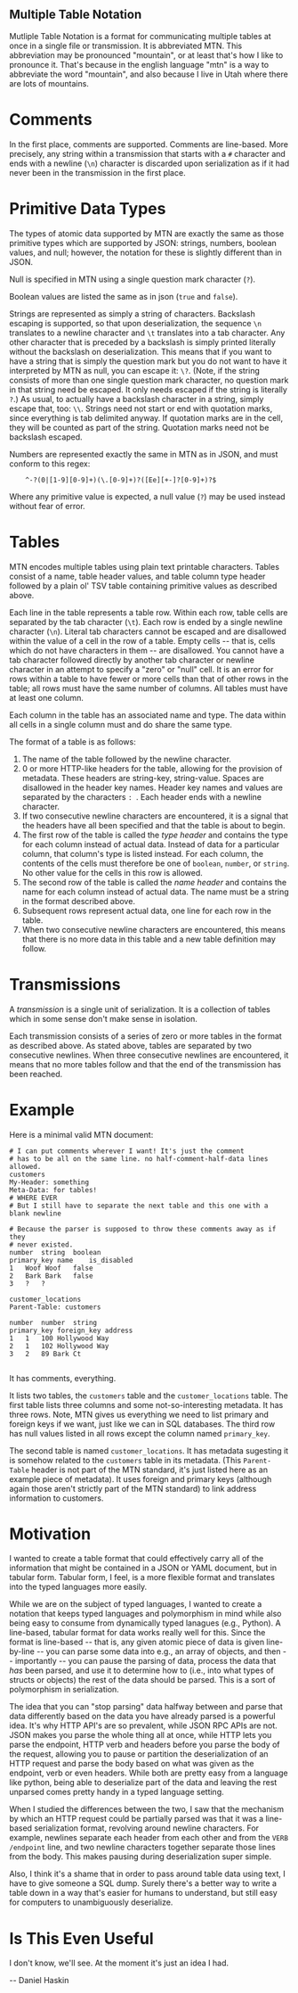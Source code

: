 Multiple Table Notation
-----------------------

Mutliple Table Notation is a format for communicating multiple tables at once
in a single file or transmission. It is abbreviated MTN. This abbreviation may
be pronounced "mountain", or at least that's how I like to pronounce it. That's
because in the english language "mtn" is a way to abbreviate the word
"mountain", and also because I live in Utah where there are lots of mountains.

Comments
========

In the first place, comments are supported. Comments are line-based. More
precisely, any string within a transmission that starts with a `#` character
and ends with a newline (`\n`) character is discarded upon serialization
as if it had never been in the transmission in the first place.

Primitive Data Types
====================

The types of atomic data supported by MTN are exactly the same as those
primitive types which are supported by JSON: strings, numbers, boolean values,
and null; however, the notation for these is slightly different than in JSON.

Null is specified in MTN using a single question mark character (`?`).

Boolean values are listed the same as in json (`true` and `false`).

Strings are represented as simply a string of characters. Backslash escaping is
supported, so that upon deserialization, the sequence `\n` translates to a
newline character and `\t` translates into a tab character. Any other character
that is preceded by a backslash is simply printed literally without the
backslash on deserialization. This means that if you want to have a string that
is simply the question mark but you do not want to have it interpreted by MTN
as null, you can escape it: `\?`. (Note, if the string consists of more than
one single question mark character, no question mark in that string need be
escaped. It only needs escaped if the string is literally `?`.) As usual, to
actually have a backslash character in a string, simply escape that, too: `\\`.
Strings need not start or end with quotation marks, since everything is tab
delimited anyway. If quotation marks are in the cell, they will be counted as
part of the string. Quotation marks need not be backslash escaped.

Numbers are represented exactly the same in MTN as in JSON, and must conform
to this regex:
```
    ^-?(0|[1-9][0-9]+)(\.[0-9]+)?([Ee][+-]?[0-9]+)?$
```

Where any primitive value is expected, a null value (`?`) may be used instead
without fear of error.

Tables
======

MTN encodes multiple tables using plain text printable characters. Tables
consist of a name, table header values, and table column type header followed
by a plain ol' TSV table containing primitive values as described above.

Each line in the table represents a table row. Within each row, table cells
are separated by the tab character (`\t`). Each row is ended by a single
newline character (`\n`). Literal tab characters cannot be escaped and are
disallowed within the value of a cell in the row of a table.  Empty cells --
that is, cells which do not have characters in them -- are disallowed. You
cannot have a tab character followed directly by another tab character or
newline character in an attempt to specify a "zero" or "null" cell. It is an
error for rows within a table to have fewer or more cells than that of other
rows in the table; all rows must have the same number of columns. All tables
must have at least one column.

Each column in the table has an associated name and type. The data within all
cells in a single column must and do share the same type.

The format of a table is as follows:

1. The name of the table followed by the newline character.
2. 0 or more HTTP-like headers for the table, allowing for the provision of
   metadata. These headers are string-key, string-value. Spaces are disallowed
   in the header key names. Header key names and values are separated by the
   characters `: `. Each header ends with a newline character.
3. If two consecutive newline characters are encountered, it is a signal that
   the headers have all been specified and that the table is about to begin.
4. The first row of the table is called the *type header* and contains the type
   for each column instead of actual data. Instead of data for a particular
   column, that column's type is listed instead. For each column, the contents
   of the cells must therefore be one of `boolean`, `number`, or `string`. No
   other value for the cells in this row is allowed.
5. The second row of the table is called the *name header* and contains the
   name for each column instead of actual data. The name must be a string in
   the format described above.
6. Subsequent rows represent actual data, one line for each row in the table.
7. When two consecutive newline characters are encountered, this means that
   there is no more data in this table and a new table definition may follow.

Transmissions
=============

A *transmission* is a single unit of serialization. It is a collection of
tables which in some sense don't make sense in isolation.

Each transmission consists of a series of zero or more tables in the format
as described above. As stated above, tables are separated by two consecutive
newlines.  When three consecutive newlines are encountered, it means that no
more tables follow and that the end of the transmission has been reached.

Example
=======

Here is a minimal valid MTN document:

```
# I can put comments wherever I want! It's just the comment
# has to be all on the same line. no half-comment-half-data lines allowed.
customers
My-Header: something
Meta-Data: for tables!
# WHERE EVER
# But I still have to separate the next table and this one with a blank newline

# Because the parser is supposed to throw these comments away as if they
# never existed.
number	string	boolean
primary_key	name	is_disabled
1	Woof Woof	false
2	Bark Bark	false
3	?	?

customer_locations
Parent-Table: customers

number	number	string
primary_key	foreign_key	address
1	1	100 Hollywood Way
2	1	102 Hollywood Way
3	2	89 Bark Ct


```

It has comments, everything.

It lists two tables, the `customers` table
and the `customer_locations` table. The first table lists three columns
and some not-so-interesting metadata. It has three rows. Note, MTN gives us
everything we need to list primary and foreign keys if we want, just like
we can in SQL databases. The third row has null values listed in all rows
except the column named `primary_key`.

The second table is named `customer_locations`. It has metadata sugesting it is
somehow related to the `customers` table in its metadata. (This `Parent-Table`
header is not part of the MTN standard, it's just listed here as an example
piece of metadata). It uses foreign and primary keys (although again those
aren't strictly part of the MTN standard) to link address information
to customers.

Motivation
==========

I wanted to create a table format that could effectively carry all of the
information that might be contained in a JSON or YAML document, but in tabular
form. Tabular form, I feel, is a more flexible format and translates into the
typed languages more easily.

While we are on the subject of typed languages, I wanted to create a notation
that keeps typed languages and polymorphism in mind while also being easy to
consume from dynamically typed lanagues (e.g., Python). A line-based, tabular
format for data works really well for this. Since the format is line-based --
that is, any given atomic piece of data is given line-by-line -- you can parse
some data into e.g., an array of objects, and then -- importantly -- you can
pause the parsing of data, process the data that *has* been parsed, and use it
to determine how to (i.e., into what types of structs or objects) the rest of
the data should be parsed. This is a sort of polymorphism in serialization.

The idea that you can "stop parsing" data halfway between and parse that data
differently based on the data you have already parsed is a powerful idea. It's
why HTTP API's are so prevalent, while JSON RPC APIs are not. JSON makes you
parse the whole thing all at once, while HTTP lets you parse the endpoint, HTTP
verb and headers before you parse the body of the request, allowing you to
pause or partition the deserialization of an HTTP request and parse the body
based on what was given as the endpoint, verb or even headers. While both are
pretty easy from a language like python, being able to deserialize part of the
data and leaving the rest unparsed comes pretty handy in a typed language
setting.

When I studied the differences between the two, I saw that the mechanism by
which an HTTP request could be partially parsed was that it was a line-based
serialization format, revolving around newline characters. For example,
newlines separate each header from each other and from the `VERB /endpoint`
line, and two newline characters together separate those lines from the body.
This makes pausing during deserialization super simple.

Also, I think it's a shame that in order to pass around table data using text,
I have to give someone a SQL dump. Surely there's a better way to write
a table down in a way that's easier for humans to understand, but still
easy for computers to unambiguously deserialize.

Is This Even Useful
===================

I don't know, we'll see. At the moment it's just an idea I had.

-- Daniel Haskin
